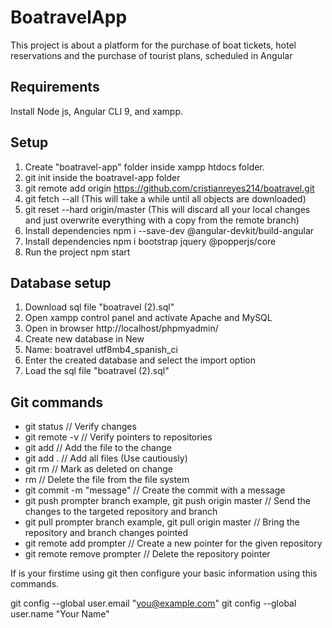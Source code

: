 # BoatravelApp

This project is about a platform for the purchase of boat tickets, hotel reservations and the purchase of tourist plans, scheduled in Angular


## Requirements

Install Node js, Angular CLI 9, and xampp.


## Setup

1. Create "boatravel-app" folder inside xampp htdocs folder.
2. git init inside the boatravel-app folder
3. git remote add origin https://github.com/cristianreyes214/boatravel.git
4. git fetch --all (This will take a while until all objects are downloaded)
5. git reset --hard origin/master (This will discard all your local changes and just overwrite everything with a copy from the remote branch)
6. Install dependencies npm i --save-dev @angular-devkit/build-angular
7. Install dependencies npm i bootstrap jquery @popperjs/core
8. Run the project npm start 


## Database setup

1. Download sql file "boatravel (2).sql"
2. Open xampp control panel and activate Apache and MySQL
3. Open in browser http://localhost/phpmyadmin/
4. Create new database in New
5. Name: boatravel utf8mb4_spanish_ci
6. Enter the created database and select the import option
7. Load the sql file "boatravel (2).sql"


## Git commands

* git status  // Verify changes
* git remote -v  // Verify pointers to repositories
* git add <file>  // Add the file to the change
* git add .  // Add all files (Use cautiously)
* git rm <file>  // Mark as deleted on change
* rm <file>  // Delete the file from the file system
* git commit -m "message"  // Create the commit with a message
* git push prompter branch example, git push origin master  // Send the changes to the targeted repository and branch
* git pull prompter branch example, git pull origin master // Bring the repository and branch changes pointed
* git remote add prompter  // Create a new pointer for the given repository
* git remote remove prompter  // Delete the repository pointer

If is your firstime using git then configure your basic information using this commands.

git config --global user.email "you@example.com"
git config --global user.name "Your Name"
